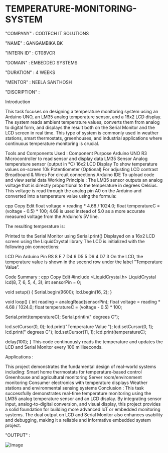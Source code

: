 # TEMPERATURE-MONITORING-SYSTEM

"COMPANY" : CODTECH IT SOLUTIONS

"NAME" : GANGAMBIKA BK

"INTERN ID" : CT08VCR

"DOMAIN" : EMBEDDED SYSTEMS

"DURATION" : 4 WEEKS

"MENTOR" : NEELA SANTHOSH

"DISCRIPTION" :

Introduction

This task focuses on designing a temperature monitoring system using an Arduino UNO, an LM35 analog temperature sensor, and a 16x2 LCD display. The system reads ambient temperature values, converts them from analog to digital form, and displays the result both on the Serial Monitor and the LCD screen in real time. This type of system is commonly used in weather stations, smart thermostats, greenhouses, and industrial applications where continuous temperature monitoring is crucial.

Tools and Components Used :
Component	Purpose
Arduino UNO R3	Microcontroller to read sensor and display data
LM35 Sensor	Analog temperature sensor (output in °C)
16x2 LCD Display	To show temperature values on-screen
10k Potentiometer	(Optional) For adjusting LCD contrast
Breadboard & Wires	For circuit connections
Arduino IDE	To upload code and view serial data
Working Principle :
The LM35 sensor outputs an analog voltage that is directly proportional to the temperature in degrees Celsius. This voltage is read through the analog pin A0 on the Arduino and converted into a temperature value using the formula:

cpp
Copy
Edit
float voltage = reading * 4.68 / 1024.0;
float temperatureC = (voltage - 0.5) * 100;
4.68 is used instead of 5.0 as a more accurate measured voltage from the Arduino's 5V line.

The resulting temperature is:

Printed to the Serial Monitor using Serial.print()
Displayed on a 16x2 LCD screen using the LiquidCrystal library
The LCD is initialized with the following pin connections:

LCD Pin	Arduino Pin
RS	8
E	7
D4	6
D5	5
D6	4
D7	3
On the LCD, the temperature value is shown in the second row under the label “Temperature Value”.

Code Summary :
cpp
Copy
Edit
#include <LiquidCrystal.h>
LiquidCrystal lcd(8, 7, 6, 5, 4, 3);
int sensorPin = 0;

void setup() {
  Serial.begin(9600);
  lcd.begin(16, 2);
}

void loop() {
  int reading = analogRead(sensorPin);
  float voltage = reading * 4.68 / 1024.0;
  float temperatureC = (voltage - 0.5) * 100;

  Serial.print(temperatureC);
  Serial.println(" degrees C");

  lcd.setCursor(0, 0);
  lcd.print("Temperature Value ");
  lcd.setCursor(0, 1);
  lcd.print(" degrees C");
  lcd.setCursor(11, 1);
  lcd.print(temperatureC);

  delay(100);
}
This code continuously reads the temperature and updates the LCD and Serial Monitor every 100 milliseconds.

Applications :

This project demonstrates the fundamental design of real-world systems including:
Smart home thermostats for temperature-based control
Greenhouse and agricultural monitoring
Server room/environment monitoring
Consumer electronics with temperature displays
Weather stations and environmental sensing systems
Conclusion :
This task successfully demonstrates real-time temperature monitoring using the LM35 analog temperature sensor and an LCD display. By integrating sensor input, analog-to-digital conversion, and visual display, this project provides a solid foundation for building more advanced IoT or embedded monitoring systems. The dual output on LCD and Serial Monitor also enhances usability and debugging, making it a reliable and informative embedded system project.

"OUTPUT" :

![Image](https://github.com/user-attachments/assets/9abc8a38-6e60-4b3d-afa8-8288bc5de9df)








